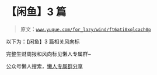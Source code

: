 # 【闲鱼】3 篇

> 原文：[`www.yuque.com/for_lazy/wind/ft6ati0xqlcach0p`](https://www.yuque.com/for_lazy/wind/ft6ati0xqlcach0p)

以下为：【闲鱼】3 篇相关风向标

完整生财周报和风向标见懒人专属群~

公众号懒人搜索，[懒人专属群分享](https://lazybook.fun/#/blog/group)